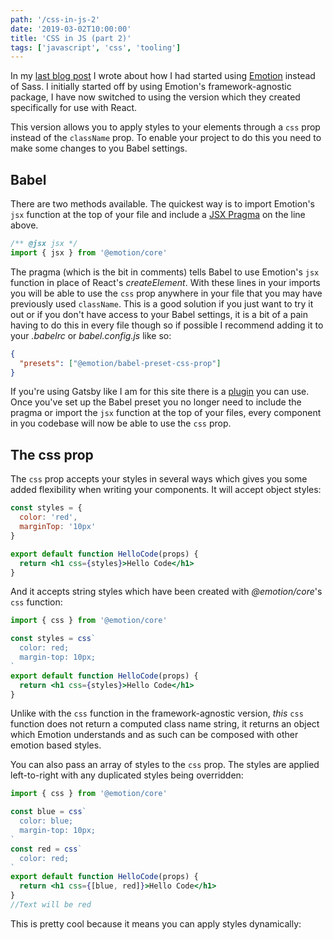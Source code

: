 ```yaml
---
path: '/css-in-js-2'
date: '2019-03-02T10:00:00'
title: 'CSS in JS (part 2)'
tags: ['javascript', 'css', 'tooling']
---
```


In my [last blog post](/css-in-js) I wrote about how I had started using [Emotion](https://github.com/emotion-js/emotion) instead of Sass. I initially started off by using Emotion's framework-agnostic package, I have now switched to using the version which they created specifically for use with React.

This version allows you to apply styles to your elements through a `css` prop instead of the `className` prop. To enable your project to do this you need to make some changes to you Babel settings.

## Babel
There are two methods available. The quickest way is to import Emotion's `jsx` function at the top of your file and include a [JSX Pragma](https://babeljs.io/docs/en/babel-plugin-transform-react-jsx#pragma) on the line above.
```jsx
/** @jsx jsx */
import { jsx } from '@emotion/core'
```

The pragma (which is the bit in comments) tells Babel to use Emotion's `jsx` function in place of React's _createElement_. With these lines in your imports you will be able to use the `css` prop anywhere in your file that you may have previously used `className`. This is a good solution if you just want to try it out or if you don't have access to your Babel settings, it is a bit of a pain having to do this in every file though so if possible I recommend adding it to your _.babelrc_ or _babel.config.js_ like so:
```json
{
  "presets": ["@emotion/babel-preset-css-prop"]
}
```

If you're using Gatsby like I am for this site there is a [plugin](https://www.gatsbyjs.org/packages/gatsby-plugin-emotion/) you can use. Once you've set up the Babel preset you no longer need to include the pragma or import the `jsx` function at the top of your files, every component in you codebase will now be able to use the `css` prop.

## The css prop

The `css` prop accepts your styles in several ways which gives you some added flexibility when writing your components. It will accept object styles:
```jsx
const styles = {
  color: 'red',
  marginTop: '10px'
}

export default function HelloCode(props) {
  return <h1 css={styles}>Hello Code</h1>
}
```
And it accepts string styles which have been created with _@emotion/core_'s `css` function:
```jsx
import { css } from '@emotion/core'

const styles = css`
  color: red;
  margin-top: 10px;
`
export default function HelloCode(props) {
  return <h1 css={styles}>Hello Code</h1>
}
```
Unlike with the `css` function in the framework-agnostic version, _this_ `css` function does not return a computed class name string, it returns an object which Emotion understands and as such can be composed with other emotion based styles.

You can also pass an array of styles to the `css` prop. The styles are applied left-to-right with any duplicated styles being overridden:
```jsx
import { css } from '@emotion/core'

const blue = css`
  color: blue;
  margin-top: 10px;
`
const red = css`
  color: red;
`
export default function HelloCode(props) {
  return <h1 css={[blue, red]}>Hello Code</h1>
}
//Text will be red
```
This is pretty cool because it means you can apply styles dynamically:

